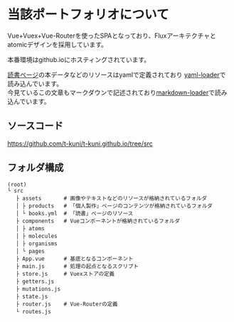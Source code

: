 # 当該ポートフォリオについて

Vue+Vuex+Vue-Routerを使ったSPAとなっており、Fluxアーキテクチャとatomicデザインを採用しています。
  
本番環境はgithub.ioにホスティングされています。

[読書ページ](https://t-kuni.github.io/books)の本データなどのリソースはyamlで定義されており
[yaml-loader](https://github.com/okonet/yaml-loader)で読み込んでいます。  
今見ているこの文章もマークダウンで記述されており[markdown-loader](https://github.com/peerigon/markdown-loader)で読み込んでいます。

## ソースコード

https://github.com/t-kuni/t-kuni.github.io/tree/src

## フォルダ構成

```
(root)			
└ src
　 ├ assets       # 画像やテキストなどのリソースが格納されているフォルダ
　 │ ├ products   # 「個人製作」ページのコンテンツが格納されているフォルダ
　 │ └ books.yml  # 「読書」ページのリソース
　 ├ components   # Vueコンポーネントが格納されているフォルダ
　 │ ├ atoms
　 │ ├ molecules
　 │ ├ organisms
　 │ └ pages
　 ├ App.vue      # 基底となるコンポーネント
　 ├ main.js      # 処理の起点となるスクリプト
　 ├ store.js     # Vuexストアの定義
　 ├ getters.js 
　 ├ mutations.js
　 ├ state.js
　 ├ router.js    # Vue-Routerの定義
　 └ routes.js
```